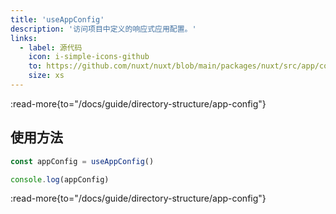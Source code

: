 ```yaml
---
title: 'useAppConfig'
description: '访问项目中定义的响应式应用配置。'
links:
  - label: 源代码
    icon: i-simple-icons-github
    to: https://github.com/nuxt/nuxt/blob/main/packages/nuxt/src/app/config.ts
    size: xs
---
```


:read-more{to="/docs/guide/directory-structure/app-config"}

## 使用方法

```ts
const appConfig = useAppConfig()

console.log(appConfig)
```

:read-more{to="/docs/guide/directory-structure/app-config"}
